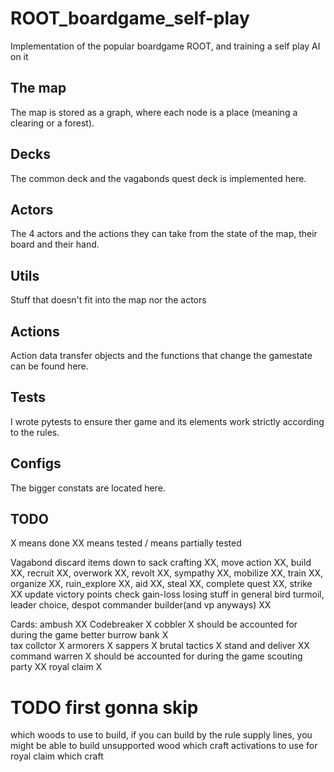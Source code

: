 # ROOT_boardgame_self-play
Implementation of the popular boardgame ROOT, and training a self play AI on it

## The map
The map is stored as a graph, where each node is a place (meaning a clearing or a forest).

## Decks
The common deck and the vagabonds quest deck is implemented here.

## Actors
The 4 actors and the actions they can take from the state of the map, their board and their hand.

## Utils
Stuff that doesn't fit into the map nor the actors

## Actions
Action data transfer objects and the functions that change the gamestate can be found here.

## Tests
I wrote pytests to ensure ther game and its elements work strictly according to the rules.

## Configs
The bigger constats are located here.

## TODO
X means done XX means tested / means partially tested

Vagabond discard items down to sack
crafting XX, move action XX, build XX, recruit XX, overwork XX, revolt XX, sympathy XX, mobilize XX, train XX, organize XX, ruin_explore XX, aid XX, steal XX, complete quest XX, strike XX
update victory points check gain-loss
losing stuff in general 
bird turmoil, leader choice, despot commander builder(and vp anyways) XX

Cards:
ambush XX
Codebreaker X
cobbler X should be accounted for during the game
better burrow bank X  
tax collctor X
armorers X
sappers X
brutal tactics X
stand and deliver XX
command warren X should be accounted for during the game
scouting party XX
royal claim X

# TODO first gonna skip
which woods to use to build, if you can build by the rule supply lines, you might be able to build unsupported wood
which craft activations to use for royal claim
which craft